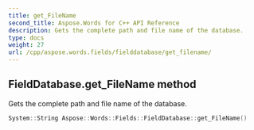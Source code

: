 ```yaml
---
title: get_FileName
second_title: Aspose.Words for C++ API Reference
description: Gets the complete path and file name of the database. 
type: docs
weight: 27
url: /cpp/aspose.words.fields/fielddatabase/get_filename/
---
```

## FieldDatabase.get_FileName method


Gets the complete path and file name of the database.

```cpp
System::String Aspose::Words::Fields::FieldDatabase::get_FileName()
```

